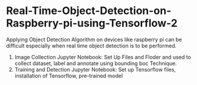 # Real-Time-Object-Detection-on-Raspberry-pi-using-Tensorflow-2
Applying Object Detection Algorithm on devices like raspberry pi can be difficult especially when real time object detection is to be performed.

1. Image Collection Jupyter Notebook: Set Up Files and Floder and used to collect dataset, label and annotate using bounding boc Technique.
2. Training and Detection Jupyter Notebook: Set up Tensorflow files, installation of Tensorflow, pre-trained model
